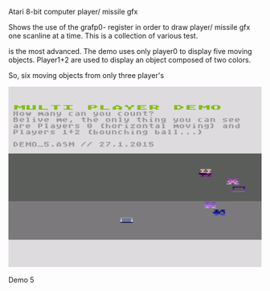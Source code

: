 Atari 8-bit computer player/ missile gfx

Shows the use of the grafp0- register in order to draw player/ missile gfx one scanline at a time.
This is a collection of various test. 

[](Demo_5.asm) is the most advanced. The demo uses only player0 to display five moving objects. Player1+2 are used
to display an object composed of two colors. 

So, six moving objects from only three player's

![](screenshot.png)

Demo 5
